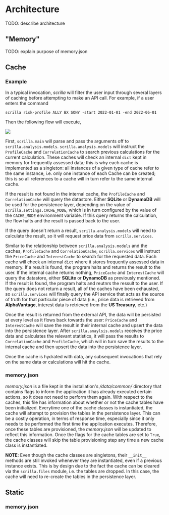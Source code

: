 # Architecture

TODO: describe architecture


## "Memory"

TODO: explain purpose of memory.json

## Cache

### Example

In a typical invocation, _scrilla_ will filter the user input through several layers of caching before attempting to make an API call. For example, if a user enters the command

```shell
scrilla risk-profile ALLY BX SONY -start 2022-01-01 -end 2022-06-01
```

Then the following flow will execute,

![](https://chinchalinchin.github.io/scrilla/assets/cache_architecture.png)

First, `scrilla.main` will parse and pass the arguments off to `scrilla.analysis.models`. `scrilla.analysis.models` will instruct the `ProfileCache` and `CorrelationCache` to search previous calculations for the current calculation. These caches will check an internal `dict` kept in memory for frequently assessed data; this is why each cache is implemented as a singleton: all instances of a given type of cache refer to the same instance, i.e. only one instance of each Cache can be created; this is so all references to a cache will in turn refer to the same internal cache.

If the result is not found in the internal cache, the `ProfileCache` and `CorrelationCache` will query the datastore. Either **SQLite** or **DynamoDB** will be used for the persistence layer, depending on the value of `scrilla.settings.CACHE_MODE`, which is in turn configured by the value of the `CACHE_MODE` environment variable. If this query returns the calculation, the flow halts and the result is passed back to the user.

If the query doesn't return a result, `scrilla.analysis.models` will need to calculate the result, so it will request price data from `scrilla.services`.

Similar to the relationship between `scrilla.analysis.models` and the caches, `ProfileCache` and `CorrelationCache`, `scrilla.services` will instruct the `PriceCache` and `InterestCache` to search for the requested data. Each cache will check an internal `dict` where it stores frequently assessed data in memory. If a result is found, the program halts and returns the result to the user. If the internal cache returns nothing, `PriceCache` and `InterestCache` will query the datastore, either **SQLite** or **DynamoDB** as previously mentioned. If the result is found, the program halts and reutnrs the ressult to the user. If the query does not return a result, all of the caches have been exhausted, so `scrilla.services` will finally query the API service that acts as the source of truth for that particular piece of data (i.e., price data is retrieved from **AlphaVantage**, interest data is retrieved from the **US Treasury**, etc.)

Once the result is returned from the external API, the data will be persisted at every level as it flows back towards the user: `PriceCache` and `InterestCache` will save the result in their internal cache and upsert the data into the persistence layer. After `scrilla.anaylsis.models` receives the price data and calculates the relevant statistics, it will pass the results to `CorrelationCache` and `ProfileCache`, which will in turn save the results to the internal cache and then upsert the data into the persistence layer.

Once the cache is hydrated with data, any subsequent invocations that rely on the same data or calculations will hit the cache. 

### memory.json

_memory.json_ is a file kept in the installation's _/data/common/_ directory that contains flags to inform the application it has already executed certain actions, so it does not need to perform them again. With respect to the caches, this file has information about whether or not the cache tables have been initialized. Everytime one of the cache classes is instantiated, the cache will attempt to provision the tables in the persistence layer. This can be a costly operation, in terms of response time, especially since it only needs to be performed the first time the application executes. Therefore, once these tables are provisioned, the _memory.json_ will be updated to reflect this information. Once the flags for the cache tables are set to `True`, the cache classes will skip the table provisioning step any time a new cache class is instantiated. 

**NOTE**: Even though the cache classes are singletons, their `__init__` methods are still invoked whenever they are instantiated, even if a previous instance exists. This is by design due to the fact the cache can be cleared via the `scrilla.files` module, i.e. the tables are dropped. In this case, the cache will need to re-create the tables in the persistence layer.

## Static

### memory.json